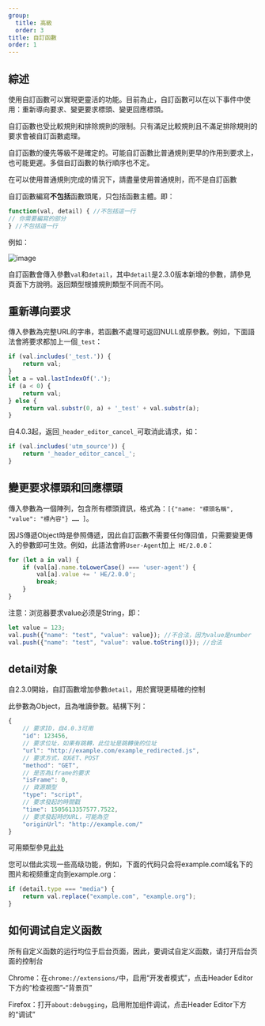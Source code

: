 ```yaml
---
group:
  title: 高級
  order: 3
title: 自訂函數
order: 1
---
```


## 綜述

使用自訂函數可以實現更靈活的功能。目前為止，自訂函數可以在以下事件中使用：重新導向要求、變更要求標頭、變更回應標頭。

自訂函數也受比較規則和排除規則的限制。只有滿足比較規則且不滿足排除規則的要求會被自訂函數處理。

自訂函數的優先等級不是確定的。可能自訂函數比普通規則更早的作用到要求上，也可能更遲。多個自訂函數的執行順序也不定。

在可以使用普通規則完成的情況下，請盡量使用普通規則，而不是自訂函數

自訂函數編寫**不包括**函數頭尾，只包括函數主體。即：

```javascript
function(val, detail) { //不包括這一行
// 你需要編寫的部分
} //不包括這一行
```

例如：

![image](https://user-images.githubusercontent.com/5326684/54876966-6bd6c480-4e53-11e9-8e9d-6c950f8b5cd2.png)

自訂函數會傳入參數`val`和`detail`，其中`detail`是2.3.0版本新增的參數，請參見頁面下方說明。返回類型根據規則類型不同而不同。

## 重新導向要求

傳入參數為完整URL的字串，若函數不處理可返回NULL或原參數。例如，下面語法會將要求都加上一個`_test`：

```javascript
if (val.includes('_test.')) {
	return val;
}
let a = val.lastIndexOf('.');
if (a < 0) {
	return val;
} else {
	return val.substr(0, a) + '_test' + val.substr(a);
}
```

自4.0.3起，返回`_header_editor_cancel_`可取消此请求，如：

```javascript
if (val.includes('utm_source')) {
	return '_header_editor_cancel_';
}
```

## 變更要求標頭和回應標頭

傳入參數為一個陣列，包含所有標頭資訊，格式為：`[{"name: "標頭名稱", "value": "標內容"} …… ]`。

因JS傳遞Object時是參照傳遞，因此自訂函數不需要任何傳回值，只需要變更傳入的參數即可生效。例如，此語法會將`User-Agent`加上` HE/2.0.0`：

```javascript
for (let a in val) {
	if (val[a].name.toLowerCase() === 'user-agent') {
		val[a].value += ' HE/2.0.0';
		break;
	}
}
```

注意：浏览器要求value必须是String，即：

```javascript
let value = 123;
val.push({"name": "test", "value": value}); //不合法，因为value是number
val.push({"name": "test", "value": value.toString()}); //合法
```

## detail对象

自2.3.0開始，自訂函數增加參數`detail`，用於實現更精確的控制

此參數為Object，且為唯讀參數。結構下列：

```javascript
{
	// 要求ID，自4.0.3可用
	"id": 123456,
	// 要求位址，如果有跳轉，此位址是跳轉後的位址
	"url": "http://example.com/example_redirected.js",
	// 要求方式，如GET、POST
	"method": "GET",
	// 是否為iframe的要求
	"isFrame": 0,
	// 資源類型
	"type": "script",
	// 要求發起的時間戳
	"time": 1505613357577.7522,
	// 要求發起時的URL，可能為空
	"originUrl": "http://example.com/"
}
```

可用類型參見[此处](https://developer.mozilla.org/en-US/Add-ons/WebExtensions/API/webRequest/ResourceType)

您可以借此实现一些高级功能，例如，下面的代码只会将example.com域名下的图片和视频重定向到example.org：

```javascript
if (detail.type === "media") {
	return val.replace("example.com", "example.org");
}
```

## 如何调试自定义函数

所有自定义函数的运行均位于后台页面，因此，要调试自定义函数，请打开后台页面的控制台

Chrome：在`chrome://extensions/`中，启用“开发者模式”，点击Header Editor下方的“检查视图”-“背景页”

Firefox：打开`about:debugging`，启用附加组件调试，点击Header Editor下方的“调试”
